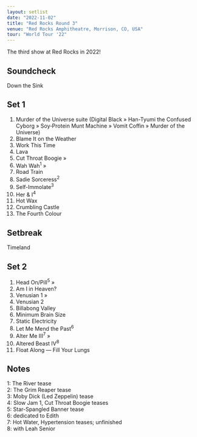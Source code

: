 ```yaml
---
layout: setlist
date: "2022-11-02"
title: "Red Rocks Round 3"
venue: "Red Rocks Amphitheatre, Morrison, CO, USA"
tour: "World Tour '22"
---
```


The third show at Red Rocks in 2022!
<!--snippet-->

## Soundcheck

Down the Sink

## Set 1

 1. Murder of the Universe suite (Digital Black » Han-Tyumi the Confused Cyborg » Soy‐Protein Munt Machine » Vomit Coffin » Murder of the Universe)
 2. Blame It on the Weather
 3. Work This Time
 4. Lava
 5. Cut Throat Boogie »
 6. Wah Wah<sup>1</sup> »
 7. Road Train
 8. Sadie Sorceress<sup>2</sup>
 9. Self-Immolate<sup>3</sup>
10. Her & I<sup>4</sup>
11. Hot Wax
12. Crumbling Castle 
13. The Fourth Colour

## Setbreak

Timeland

## Set 2

 1. Head On/Pill<sup>5</sup> »
 2. Am I in Heaven?
 3. Venusian 1 »
 4. Venusian 2
 5. Billabong Valley
 6. Minimum Brain Size
 7. Static Electricity
 8. Let Me Mend the Past<sup>6</sup>
 9. Alter Me III<sup>7</sup> »
10. Altered Beast IV<sup>8</sup>
11. Float Along — Fill Your Lungs

## Notes

1: The River tease  
2: The Grim Reaper tease  
3: Moby Dick (Led Zeppelin) tease  
4: Slow Jam 1, Cut Throat Boogie teases  
5: Star-Spangled Banner tease  
6: dedicated to Edith  
7: Hot Water, Hypertension teases; unfinished  
8: with Leah Senior
